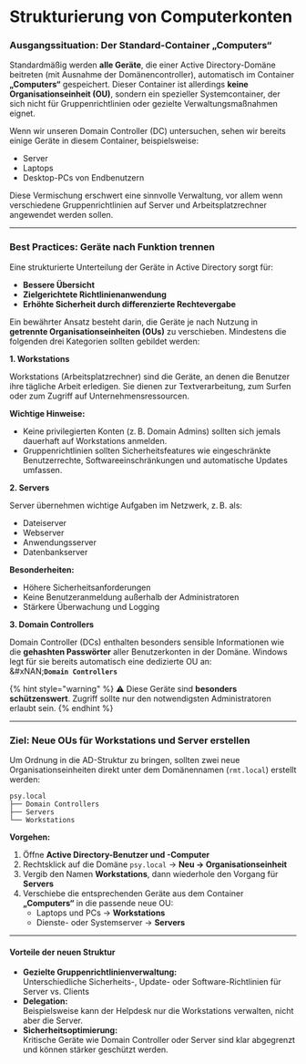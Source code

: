 # Strukturierung von Computerkonten

### &#x20;Ausgangssituation: Der Standard-Container „Computers“

Standardmäßig werden **alle Geräte**, die einer Active Directory-Domäne beitreten (mit Ausnahme der Domänencontroller), automatisch im Container **„Computers“** gespeichert. Dieser Container ist allerdings **keine Organisationseinheit (OU)**, sondern ein spezieller Systemcontainer, der sich nicht für Gruppenrichtlinien oder gezielte Verwaltungsmaßnahmen eignet.

Wenn wir unseren Domain Controller (DC) untersuchen, sehen wir bereits einige Geräte in diesem Container, beispielsweise:

* Server
* Laptops
* Desktop-PCs von Endbenutzern

Diese Vermischung erschwert eine sinnvolle Verwaltung, vor allem wenn verschiedene Gruppenrichtlinien auf Server und Arbeitsplatzrechner angewendet werden sollen.

***

### Best Practices: Geräte nach Funktion trennen

Eine strukturierte Unterteilung der Geräte in Active Directory sorgt für:

* **Bessere Übersicht**
* **Zielgerichtete Richtlinienanwendung**
* **Erhöhte Sicherheit durch differenzierte Rechtevergabe**

Ein bewährter Ansatz besteht darin, die Geräte je nach Nutzung in **getrennte Organisationseinheiten (OUs)** zu verschieben. Mindestens die folgenden drei Kategorien sollten gebildet werden:

**1. Workstations**

Workstations (Arbeitsplatzrechner) sind die Geräte, an denen die Benutzer ihre tägliche Arbeit erledigen. Sie dienen zur Textverarbeitung, zum Surfen oder zum Zugriff auf Unternehmensressourcen.

**Wichtige Hinweise:**

* Keine privilegierten Konten (z. B. Domain Admins) sollten sich jemals dauerhaft auf Workstations anmelden.
* Gruppenrichtlinien sollten Sicherheitsfeatures wie eingeschränkte Benutzerrechte, Softwareeinschränkungen und automatische Updates umfassen.

**2. Servers**

Server übernehmen wichtige Aufgaben im Netzwerk, z. B. als:

* Dateiserver
* Webserver
* Anwendungsserver
* Datenbankserver

**Besonderheiten:**

* Höhere Sicherheitsanforderungen
* Keine Benutzeranmeldung außerhalb der Administratoren
* Stärkere Überwachung und Logging

**3. Domain Controllers**

Domain Controller (DCs) enthalten besonders sensible Informationen wie die **gehashten Passwörter** aller Benutzerkonten in der Domäne. Windows legt für sie bereits automatisch eine dedizierte OU an:\
&#xNAN;**`Domain Controllers`**

{% hint style="warning" %}
⚠️ Diese Geräte sind **besonders schützenswert**. Zugriff sollte nur den notwendigsten Administratoren erlaubt sein.
{% endhint %}

***

### Ziel: Neue OUs für Workstations und Server erstellen

Um Ordnung in die AD-Struktur zu bringen, sollten zwei neue Organisationseinheiten direkt unter dem Domänennamen (`rmt.local`) erstellt werden:

```plaintext
psy.local
├── Domain Controllers
├── Servers
└── Workstations
```

**Vorgehen:**

1. Öffne **Active Directory-Benutzer und -Computer**
2. Rechtsklick auf die Domäne `psy.local` → **Neu → Organisationseinheit**
3. Vergib den Namen **Workstations**, dann wiederhole den Vorgang für **Servers**
4. Verschiebe die entsprechenden Geräte aus dem Container **„Computers“** in die passende neue OU:
   * Laptops und PCs → **Workstations**
   * Dienste- oder Systemserver → **Servers**

***

#### Vorteile der neuen Struktur

* **Gezielte Gruppenrichtlinienverwaltung:**\
  Unterschiedliche Sicherheits-, Update- oder Software-Richtlinien für Server vs. Clients
* **Delegation:**\
  Beispielsweise kann der Helpdesk nur die Workstations verwalten, nicht aber die Server.
* **Sicherheitsoptimierung:**\
  Kritische Geräte wie Domain Controller oder Server sind klar abgegrenzt und können stärker geschützt werden.
